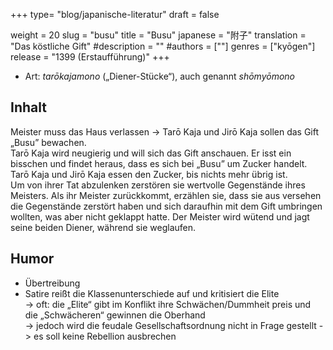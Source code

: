 +++
type= "blog/japanische-literatur"
draft = false

weight = 20
slug = "busu"
title = "Busu"
japanese = "附子"
translation = "Das köstliche Gift"
#description = ""
#authors = [""]
genres = ["kyōgen"]
release = "1399 (Erstaufführung)"
+++

- Art: _tarōkajamono_ („Diener-Stücke“), auch genannt _shōmyōmono_

## Inhalt

Meister muss das Haus verlassen -> Tarō Kaja und Jirō Kaja sollen das Gift „Busu” bewachen.  
Tarō Kaja wird neugierig und will sich das Gift anschauen. Er isst ein bisschen und findet heraus, dass es sich bei „Busu” um Zucker handelt.
Tarō Kaja und Jirō Kaja essen den Zucker, bis nichts mehr übrig ist.  
Um von ihrer Tat abzulenken zerstören sie wertvolle Gegenstände ihres Meisters.
Als ihr Meister zurückkommt, erzählen sie, dass sie aus versehen die Gegenstände zerstört haben und sich daraufhin mit dem Gift umbringen wollten, was aber nicht geklappt hatte.
Der Meister wird wütend und jagt seine beiden Diener, während sie weglaufen.

## Humor

- Übertreibung
- Satire reißt die Klassenunterschiede auf und kritisiert die Elite  
  -> oft: die „Elite“ gibt im Konflikt ihre Schwächen/Dummheit preis und die „Schwächeren“ gewinnen die Oberhand  
  -> jedoch wird die feudale Gesellschaftsordnung nicht in Frage gestellt -> es soll keine Rebellion ausbrechen  
